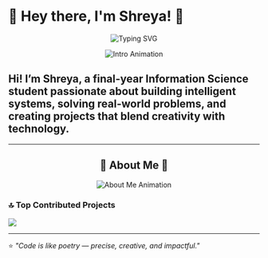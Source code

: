 # 🌸 Hey there, I'm Shreya! 👋

<p align="center">
  <img
    src="https://readme-typing-svg.demolab.com?font=Fira+Code&size=24&pause=1000&center=true&vCenter=true&width=800&height=45&duration=3000&lines=Aspiring+Software+Engineer+%7C+AI+Enthusiast;Digital+Twins+%F0%9F%8C%8C+%7C+Android+with+Kotlin;I+build+human-centered+intelligent+systems;Sakura+lover+%F0%9F%8C%B8+%7C+Community+Volunteer"
    alt="Typing SVG"
  />
</p>

<p align="center">
  <img src="https://readme-typing-svg.herokuapp.com?font=Fira+Code&size=22&duration=4000&pause=1000&color=FF69B4&center=true&vCenter=true&width=1000&lines=Hi!+I’m+Shreya%2C+a+final-year+Information+Science+student+passionate+about+building+intelligent+systems%2C+solving+real-world+problems%2C+and+creating+projects+that+blend+creativity+with+technology." alt="Intro Animation" />
</p>



Hi! I’m Shreya, a final-year Information Science student passionate about building intelligent systems, solving real-world problems, and creating projects that blend creativity with technology. 
---


---
<h2 align="center">🌸 About Me 🌸</h2>

<p align="center">
  <img src="https://readme-typing-svg.herokuapp.com?font=Fira+Code&size=22&duration=2500&pause=800&color=FF69B4&center=true&vCenter=true&multiline=true&width=950&lines=🚀+Tech+Explorer+%7C+AI+Enthusiast;🎓+Final-year+ISE+Student+%7C+Future+Software+Engineer;💡+Passionate+about+AI%2C+ML%2C+Digital+Twins%2C+App+Dev;🛠️+Building+CardioTwin+-+Heart+Health+Digital+Twin;🌱+Diving+into+Docker%2C+Kafka%2C+Kotlin;✨+Sakura+Lover+%7C+Educator+at+Heart" alt="About Me Animation" />
</p>


### 🔝 Top Contributed Projects 
![](https://github-contributor-stats.vercel.app/api?username=Shreya-196&limit=5&theme=dark&combine_all_yearly_contributions=true)

---

⭐ *"Code is like poetry — precise, creative, and impactful."*  
